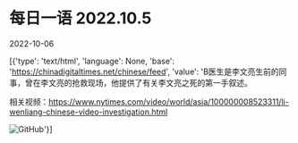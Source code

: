 # 每日一语 2022.10.5

2022-10-06

[{'type': 'text/html', 'language': None, 'base': 'https://chinadigitaltimes.net/chinese/feed', 'value': 'B医生是李文亮生前的同事，曾在李文亮的抢救现场，他提供了有关李文亮之死的第一手叙述。

相关视频：https://www.nytimes.com/video/world/asia/100000008523311/li-wenliang-chinese-video-investigation.html

![GitHub](https://chinadigitaltimes.net/chinese/files/2022/10/2022.10.5.2.jpg)'}]